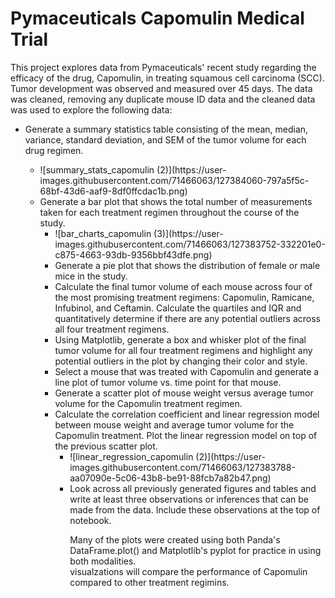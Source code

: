 # Pymaceuticals Capomulin Medical Trial

This project explores data from Pymaceuticals' recent study regarding the efficacy of the drug, Capomulin, in treating squamous cell carcinoma (SCC). Tumor development was observed and measured over 45 days. The data was cleaned, removing any duplicate mouse ID data and the cleaned data was used to explore the following data: 

<ul><li> Generate a summary statistics table consisting of the mean, median, variance, standard deviation, and SEM of the tumor volume for each drug regimen. </li>
  <ul><li>![summary_stats_capomulin (2)](https://user-images.githubusercontent.com/71466063/127384060-797a5f5c-68bf-43d6-aaf9-8df0ffcdac1b.png)


  <li> Generate a bar plot that shows the total number of measurements taken for each treatment regimen throughout the course of the study.
  <ul><li>![bar_charts_capomulin (3)](https://user-images.githubusercontent.com/71466063/127383752-332201e0-c875-4663-93db-9356bbf43dfe.png)

  <li> Generate a pie plot that shows the distribution of female or male mice in the study.
  <li> Calculate the final tumor volume of each mouse across four of the most promising treatment regimens: Capomulin, Ramicane, Infubinol, and Ceftamin. Calculate the quartiles and IQR and quantitatively determine if there are any potential outliers across all four treatment regimens.
  <li> Using Matplotlib, generate a box and whisker plot of the final tumor volume for all four treatment regimens and highlight any potential outliers in the plot by changing their color and style.
  <li> Select a mouse that was treated with Capomulin and generate a line plot of tumor volume vs. time point for that mouse.
  <li> Generate a scatter plot of mouse weight versus average tumor volume for the Capomulin treatment regimen.
  <li> Calculate the correlation coefficient and linear regression model between mouse weight and average tumor volume for the Capomulin treatment. Plot the linear regression model on top of the previous scatter plot.
   <ul><li>![linear_regression_capomulin (2)](https://user-images.githubusercontent.com/71466063/127383788-aa07090e-5c06-43b8-be91-88fcb7a82b47.png)

  <li> Look across all previously generated figures and tables and write at least three observations or inferences that can be made from the data. Include these observations at the top of notebook.
    
Many of the plots were created using both Panda's DataFrame.plot() and Matplotlib's pyplot for practice in using both modalities.  
visualzations will compare the performance of Capomulin compared to other treatment regimins. 
